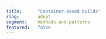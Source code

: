 ```yaml
---
title:      "Container-based builds"
ring:       adopt
segment:    methods-and-patterns
featured:   false
---
```

